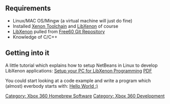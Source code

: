 ## Requirements

  - Linux/MAC OS/Mingw (a virtual machine will just do fine)
  - Installed [Xenon Toolchain](Compiling_the_Toolchain) and
    [LibXenon](LibXenon) of course
  - [LibXenon](LibXenon) pulled from [Free60 Git
    Repository](Free60_Git_Repository)
  - Knowledge of C/C++

## Getting into it

A little tutorial which explains how to setup NetBeans in Linux to
develop LibXenon applications: [Setup your PC for LibXenon
Programming](https://github.com/Free60Project/libxenon.org-forum/blob/master/xbox-360/guides-tutorials/libxenon/82_guide-to-setup-your-pc-for-libxenon-programming.md)
 [PDF](https://github.com/Free60Project/libxenon.org-forum/blob/master/_attachments/Setup%20your%20PC%20for%20LibXenon%20Programming_v1.1a.pdf)
 
You could start looking at a code example and write a program which
(almost) everbody starts with: [Hello World
:)](LibXenon_Examples)

[Category: Xbox 360 Homebrew Software](../Category_Xbox360_Homebrew_Software)
[Category: Xbox 360 Development](../Category_Xbox360_Development)
